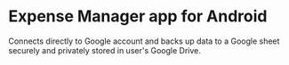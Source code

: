 # Expense Manager app for Android
Connects directly to Google account and backs up data to a Google sheet securely and privately
stored in user's Google Drive.
